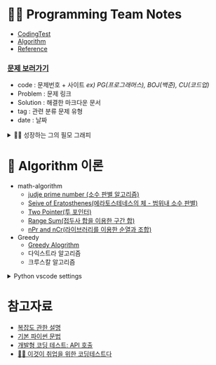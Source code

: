 # 👨‍💻 Programming Team Notes

- [CodingTest](https://github.com/dustin-kang/Programming-Team-Notes#-python-coding-test)
- [Algorithm](https://github.com/dustin-kang/Programming-Team-Notes#-algorithm-이론)
- [Reference](https://github.com/dustin-kang/Programming-Team-Notes#참고자료)

### [문제 보러가기](https://github.com/dustin-kang/Programming-Team-Notes/issues)
- code : 문제번호 + 사이트 _ex) PG(프로그래머스), BOJ(백준), CU(코드업)_
- Problem : 문제 링크
- Solution : 해결한 마크다운 문서
- tag : 관련 분류 문제 유형
- date : 날짜

<details>
<summary> 👨‍💻 성장하는 그의 필모 그래피</summary>
<h4>프로그래머스에서 코딩테스트 입문 100문제를 풀었다고 주신 머쓱이 스탬프</h4>
<img width="281" alt="Screenshot 2023-04-18 at 12 41 03" src="https://user-images.githubusercontent.com/55238671/232665627-d747b41a-4608-4b82-88ce-260148ab2631.png"> 

<h4>PCCE(코딩 필수 역량) Python3 Lv4/Lv4 등급을 달성했어요.</h4>

![ic-pcce-lv4-f5f22bf0](https://user-images.githubusercontent.com/55238671/233020425-419f46c6-6f4f-4825-8112-6e911b8fe6fc.png)


</details>

# 📌 Algorithm 이론

- math-algorithm
  - [judje prime number (소수 판별 알고리즘)](https://github.com/dustin-kang/Programming-Team-Notes/blob/Python/math-algorithm/judge_prime_number.md)
  - [Seive of Eratosthenes(에라토스테네스의 체 - 범위내 소수 판별)](https://github.com/dustin-kang/Programming-Team-Notes/blob/Python/math-algorithm/sieve_of_eratosthenes.md)
  - [Two Pointer(투 포인터)](https://github.com/dustin-kang/Programming-Team-Notes/blob/Python/math-algorithm/two-pointer.md)
  - [Range Sum(접두사 합을 이용한 구간 합)](https://github.com/dustin-kang/Programming-Team-Notes/blob/Python/math-algorithm/range_sum.md)
  - [nPr and nCr(라이브러리를 이용한 순열과 조합)](https://github.com/dustin-kang/Programming-Team-Notes/blob/Python/math-algorithm/itertools.md)
- Greedy
  - [Greedy Alogrithm](https://github.com/dustin-kang/Programming-Team-Notes/blob/Python/greedy/greedy.md)
  - 다익스트라 알고리즘
  - 크루스칼 알고리즘



<details>
<summary> Python vscode settings </summary>
<h4> 디버깅 및  실행 단축키</h4>
<li> 디버깅 단축키  : cmd + shift + d </li>
<li> 시간  측정 : time python3 파이썬.py </li>

<h4> 리눅스 명령어로 테스트 파일 만들기 </h4>

1. 디버킹 아이콘 → `launch.json` 파일 만들기
2. 메인 디렉토리에 input, output 파일, main.py 파일을 만들기
3. launch.json 에 input을 통해 output을 내보내는 방식으로 리눅스 명령어 조절하기 `"args" : ["<", "input.txt", ">", "output.txt"]`
</details>

# 참고자료
- [복잡도 관한 설명](https://github.com/dustin-kang/devStudy/blob/main/data_structure/complexity.md)
- [기본 파이썬 문법](https://github.com/dustin-kang/Programming-Team-Notes/blob/Python/Pythoncode.ipynb)
- [개발형 코딩 테스트: API 호출](https://github.com/dustin-kang/Programming-Team-Notes/blob/Python/pythonapi.md)
- [👨‍💻 이것이 취업을 위한 코딩테스트다](https://github.com/ndb796/python-for-coding-test)



